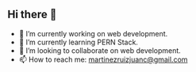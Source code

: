 ## Hi there 👋

- 🔭 I’m currently working on web development.
- 🌱 I’m currently learning PERN Stack.
- 👯 I’m looking to collaborate on web development.
- 📫 How to reach me: martinezruizjuanc@gmail.com 
